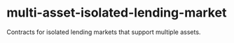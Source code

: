 # multi-asset-isolated-lending-market
Contracts for isolated lending markets that support multiple assets.
